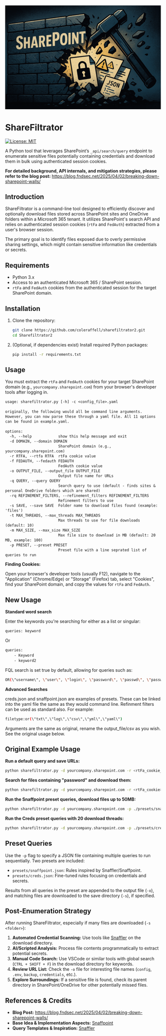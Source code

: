 ![Logo](./logo.png)

# ShareFiltrator

[![License: MIT](https://img.shields.io/badge/License-MIT-yellow.svg)](https://opensource.org/licenses/MIT)

A Python tool that leverages SharePoint’s `_api/search/query` endpoint to enumerate sensitive files potentially containing credentials and download them in bulk using authenticated session cookies.

**For detailed background, API internals, and mitigation strategies, please refer to the blog post:** https://blog.fndsec.net/2025/04/02/breaking-down-sharepoint-walls/

## Introduction

ShareFiltrator is a command-line tool designed to efficiently discover and optionally download files stored across SharePoint sites and OneDrive folders within a Microsoft 365 tenant. It utilizes SharePoint's search API and relies on authenticated session cookies (`rtFa` and `FedAuth`) extracted from a user's browser session.

The primary goal is to identify files exposed due to overly permissive sharing settings, which might contain sensitive information like credentials or secrets.

## Requirements

*   Python 3.x
*   Access to an authenticated Microsoft 365 / SharePoint session.
*   `rtFa` and `FedAuth` cookies from the authenticated session for the target SharePoint domain.

## Installation

1.  Clone the repository:
    ```bash
    git clone https://github.com/coleraffell/sharefiltrator2.git
    cd Sharefiltrator2
    ```
2.  (Optional, if dependencies exist) Install required Python packages:
    ```bash
    pip install -r requirements.txt
    ```

## Usage

You must extract the `rtFa` and `FedAuth` cookies for your target SharePoint domain (e.g., `yourcompany.sharepoint.com`) from your browser's developer tools after logging in.

```
usage: sharefiltrator.py [-h] -c <config_file>.yaml

originally, the following would all be command line arguments. However, you can now parse these through a yaml file. All 11 options can be found in example.yaml.

options:
  -h, --help            show this help message and exit
  -d DOMAIN, --domain DOMAIN
                        SharePoint domain (e.g., yourcompany.sharepoint.com)
  -r RTFA, --rtfa RTFA  rtFa cookie value
  -f FEDAUTH, --fedauth FEDAUTH
                        FedAuth cookie value
  -o OUTPUT_FILE, --output_file OUTPUT_FILE
                        Output file name for URLs
  -q QUERY, --query QUERY
                        Search query to use (default - finds sites & personal OneDrive folders which are shared)
  -rq REFINEMENT_FILTERS, --refinement_filters REFINEMENT_FILTERS
                        Refinement filters to use
  -s SAVE, --save SAVE  Folder name to download files found (example: 'files')
  -t MAX_THREADS, --max_threads MAX_THREADS
                        Max threads to use for file downloads (default: 10)
  -m MAX_SIZE, --max_size MAX_SIZE
                        Max file size to download in MB (default: 20 MB, example: 100)
  -p PRESET, --preset PRESET
                        Preset file with a line seprated list of queries to run
```

**Finding Cookies:**

Open your browser's developer tools (usually F12), navigate to the "Application" (Chrome/Edge) or "Storage" (Firefox) tab, select "Cookies", find your SharePoint domain, and copy the values for `rtFa` and `FedAuth`.

## New Usage

**Standard word search**

Enter the keywords you're searching for either as a list or singular:

```bash
queries: keyword
```
Or
```bash
queries: 
    - Keyword
    - keyword2
```

FQL search is set true by default, allowing for queries such as:

```bash
OR(\"username\", \"user\", \"login\", \"password\", \"passwd\", \"passw\")
```

**Advanced Searches**

creds.json and snaffpoint.json are examples of presets. These can be linked into the yaml file the same as they would command line. Refinment filters can be used as standard also. For example:

```bash
filetype:or(\"txt\",\"log\",\"csv\",\"yml\",\"yaml\")
```

Arguments are the same as original, rename the output_file/csv as you wish. See the original usage below.

## Original Example Usage

**Run a default query and save URLs:**

```bash
python sharefiltrator.py -d yourcompany.sharepoint.com -r <rtFa_cookie_value> -f <FedAuth_cookie_value> -o discovered_urls.txt
```

**Search for files containing "password" and download them:**

```bash
python sharefiltrator.py -d yourcompany.sharepoint.com -r <rtFa_cookie> -f <FedAuth_cookie> -o password_files.txt -q "password" -s downloaded_passwords
```

**Run the Snaffpoint preset queries, download files up to 50MB:**

```bash
python sharefiltrator.py -d yourcompany.sharepoint.com -p ./presets/snaffpoint.json -s snaffpoint_results -r <rtFa_cookie> -f <FedAuth_cookie> -o snaffpoint_urls.txt -m 50
```

**Run the Creds preset queries with 20 download threads:**

```bash
python sharefiltrator.py -d yourcompany.sharepoint.com -p ./presets/creds.json -s cred_results -r <rtFa_cookie> -f <FedAuth_cookie> -o creds_urls.txt
```

## Preset Queries

Use the `-p` flag to specify a JSON file containing multiple queries to run sequentially. Two presets are included:

*   `presets/snaffpoint.json`: Rules inspired by Snaffler/Snaffpoint.
*   `presets/creds.json`: Fine-tuned rules focusing on credentials and secrets.

Results from all queries in the preset are appended to the output file (`-o`), and matching files are downloaded to the save directory (`-s`), if specified.

## Post-Enumeration Strategy

After running ShareFiltrator, especially if many files are downloaded (`-s <folder>`):

1.  **Automated Credential Scanning:** Use tools like [Snaffler](https://github.com/SnaffCon/Snaffler) on the download directory.
2.  **AI/Scripted Analysis:** Process file contents programmatically to extract potential secrets.
3.  **Manual Code Search:** Use VSCode or similar tools with global search (`CTRL + SHIFT + F`) in the download directory for keywords.
4.  **Review URL List:** Check the `-o` file for interesting file names (`config`, `.env`, `backup`, `credentials`, etc.).
5.  **Explore Surroundings:** If a sensitive file is found, check its parent directory in SharePoint/OneDrive for other potentially missed files.

## References & Credits

*   **Blog Post:** https://blog.fndsec.net/2025/04/02/breaking-down-sharepoint-walls/
*   **Base Idea & Implementation Aspects:** [Snaffpoint](https://github.com/nccgroup/SnaffPoint)
*   **Query Templates & Inspiration:** [Snaffler](https://github.com/SnaffCon/Snaffler)

